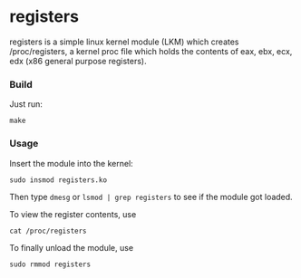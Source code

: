 # registers
registers is a simple linux kernel module (LKM) which creates /proc/registers, a 
kernel proc file which holds the contents of eax, ebx, ecx, edx (x86 general 
purpose registers).

### Build

Just run:
```shell
make
```

### Usage

Insert the module into the kernel:
```shell
sudo insmod registers.ko
```

Then type `dmesg` or `lsmod | grep registers` to see if the module got loaded.

To view the register contents, use 
```shell
cat /proc/registers
```

To finally unload the module, use
```shell
sudo rmmod registers
```
